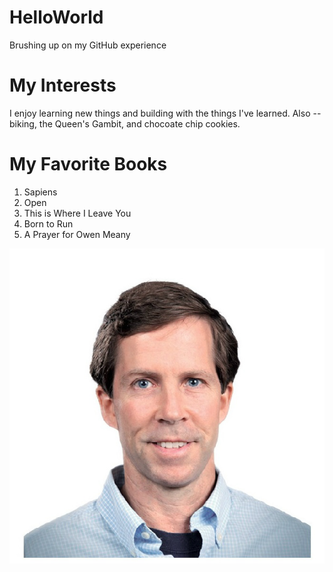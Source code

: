 # HelloWorld
Brushing up on my GitHub experience

# My Interests
I enjoy learning new things and building with the things I've learned.
Also -- biking, the Queen's Gambit, and chocoate chip cookies.

# My Favorite Books
1. Sapiens
2. Open
3. This is Where I Leave You
4. Born to Run
5. A Prayer for Owen Meany

![headshot](CROPPED-JohnDean_Passport2.jpg)
